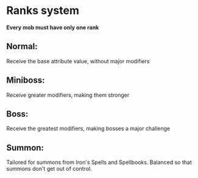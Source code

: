 
# Ranks system

**Every mob must have only one rank**

## Normal:
Receive the base attribute value, without major modifiers

## Miniboss:
Receive greater modifiers, making them stronger

## Boss:
Receive the greatest modifiers, making bosses a major challenge

## Summon:
Tailored for summons from Iron's Spells and Spellbooks. Balanced so that summons don't get out of control.